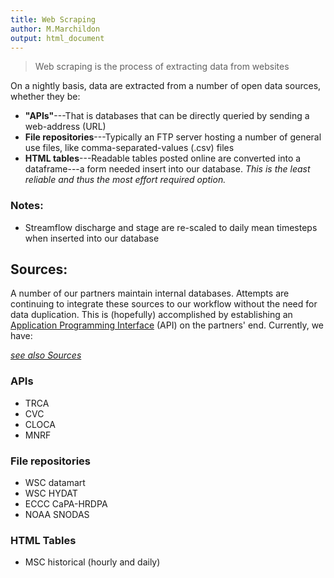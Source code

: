```yaml
---
title: Web Scraping
author: M.Marchildon
output: html_document
---
```


> Web scraping is the process of extracting data from websites

On a nightly basis, data are extracted from a number of open data sources, whether they be:
- **"APIs"**---That is databases that can be directly queried by sending a web-address (URL)
- **File repositories**---Typically an FTP server hosting a number of general use files, like comma-separated-values (.csv) files
- **HTML tables**---Readable tables posted online are converted into a dataframe---a form needed insert into our database. *This is the least reliable and thus the most effort required option.*


### Notes:

- Streamflow discharge and stage are re-scaled to daily mean timesteps when inserted into our database


## Sources:

A number of our partners maintain internal databases. Attempts are continuing to integrate these sources to our workflow without the need for data duplication. This is (hopefully) accomplished by establishing an [Application Programming Interface](https://en.wikipedia.org/wiki/API) (API) on the partners' end. Currently, we have:

[*see also Sources*](/interpolants/sources/sources.html)



### APIs

- TRCA
- CVC 
- CLOCA 
- MNRF 



### File repositories

- WSC datamart
- WSC HYDAT
- ECCC CaPA-HRDPA
- NOAA SNODAS


### HTML Tables

- MSC historical (hourly and daily)